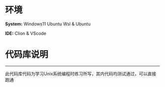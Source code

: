 
# 环境
**System:** Windows11 Ubuntu Wsl & Ubuntu

**IDE:** Clion & VScode

# 代码库说明
---
此代码库代码为学习Unix系统编程时练习所写，其内代码均测试通过，可以直接跑通
